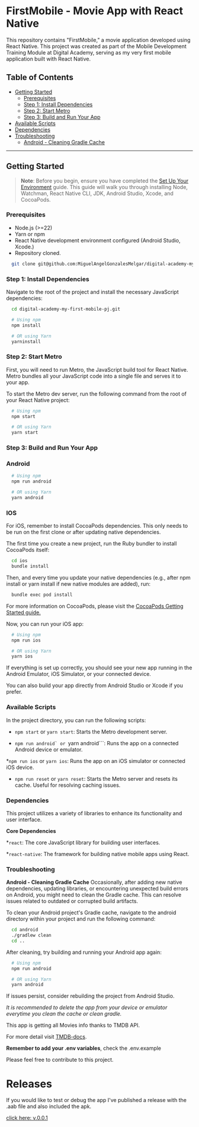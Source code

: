 # FirstMobile - Movie App with React Native

This repository contains "FirstMobile," a movie application developed using React Native. This project was created as part of the Mobile Development Training Module at Digital Academy, serving as my very first mobile application built with React Native.

## Table of Contents

- [Getting Started](#getting-started)
  - [Prerequisites](#prerequisites)
  - [Step 1: Install Dependencies](#step-1-install-dependencies)
  - [Step 2: Start Metro](#step-2-start-metro)
  - [Step 3: Build and Run Your App](#step-3-build-and-run-your-app)
- [Available Scripts](#available-scripts)
- [Dependencies](#dependencies)
- [Troubleshooting](#troubleshooting)
  - [Android - Cleaning Gradle Cache](#android---cleaning-gradle-cache)

---

## Getting Started

> **Note**: Before you begin, ensure you have completed the [Set Up Your Environment](https://reactnative.dev/docs/set-up-your-environment) guide. This guide will walk you through installing Node, Watchman, React Native CLI, JDK, Android Studio, Xcode, and CocoaPods.

### Prerequisites

- Node.js (>=22)
- Yarn or npm
- React Native development environment configured (Android Studio, Xcode.)
- Repository cloned.

```sh
  git clone git@github.com:MiguelAngelGonzalesMelgar/digital-academy-my-first-mobile-pj.git
```

### Step 1: Install Dependencies

Navigate to the root of the project and install the necessary JavaScript dependencies:

```sh
  cd digital-academy-my-first-mobile-pj.git

  # Using npm
  npm install

  # OR using Yarn
  yarninstall
```

### Step 2: Start Metro

First, you will need to run Metro, the JavaScript build tool for React Native. Metro bundles all your JavaScript code into a single file and serves it to your app.

To start the Metro dev server, run the following command from the root of your React Native project:

```sh
  # Using npm
  npm start

  # OR using Yarn
  yarn start
```

### Step 3: Build and Run Your App

### Android

```sh
  # Using npm
  npm run android

  # OR using Yarn
  yarn android
```

### IOS

For iOS, remember to install CocoaPods dependencies. This only needs to be run on the first clone or after updating native dependencies.

The first time you create a new project, run the Ruby bundler to install CocoaPods itself:

```sh
  cd ios
  bundle install
```

Then, and every time you update your native dependencies (e.g., after npm install or yarn install if new native modules are added), run:

```sh
  bundle exec pod install
```

For more information on CocoaPods, please visit the [CocoaPods Getting Started guide.](https://guides.cocoapods.org/using/getting-started.html)

Now, you can run your iOS app:

```sh
  # Using npm
  npm run ios

  # OR using Yarn
  yarn ios
```

If everything is set up correctly, you should see your new app running in the Android Emulator, iOS Simulator, or your connected device.

You can also build your app directly from Android Studio or Xcode if you prefer.

### Available Scripts

In the project directory, you can run the following scripts:

- `npm start` or `yarn start`: Starts the Metro development server.

- `` npm run android` or  ``yarn android```: Runs the app on a connected Android device or emulator.

\*`npm run ios` or `yarn ios`: Runs the app on an iOS simulator or connected iOS device.

- `npm run reset` or `yarn reset`: Starts the Metro server and resets its cache. Useful for resolving caching issues.

### Dependencies

This project utilizes a variety of libraries to enhance its functionality and user interface.

**Core Dependencies**

\*`react`: The core JavaScript library for building user interfaces.

\*`react-native`: The framework for building native mobile apps using React.

### Troubleshooting

**Android - Cleaning Gradle Cache**
Occasionally, after adding new native dependencies, updating libraries, or encountering unexpected build errors on Android, you might need to clean the Gradle cache.
This can resolve issues related to outdated or corrupted build artifacts.

To clean your Android project's Gradle cache, navigate to the android directory within your project and run the following command:

```sh
  cd android
  ./gradlew clean
  cd ..
```

After cleaning, try building and running your Android app again:

```sh
  # Using npm
  npm run android

  # OR using Yarn
  yarn android
```

If issues persist, consider rebuilding the project from Android Studio.

_It is recommended to delete the app from your device or emulator everytime you clean the cache or clean gradle._

This app is getting all Movies info thanks to TMDB API.

For more detail visit [TMDB-docs](https://developer.themoviedb.org/docs/getting-started).

**Remember to add your .env variables**, check the .env.example

Please feel free to contribute to this project.


# Releases

If you would like to test or debug the app I've published a release with the .aab file and also included the apk.

[click here: v.0.0.1](https://github.com/MiguelAngelGonzalesMelgar/digital-academy-my-first-mobile-pj/releases/tag/v.0.0.1)

